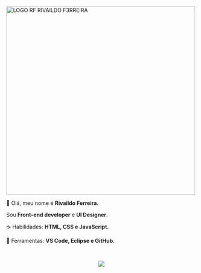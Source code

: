 <img alt="LOGO RF RIVAILDO F3RREIRA" title="rivaildo ferreira" src="https://github.com/F3RREIRA/Portifolio/blob/main/github/logo.png" width="500px"/>

<p align="left"> 
👋 Olá, meu nome é <strong>Rivaildo Ferreira</strong>.</p>
<p aling="left">Sou <strong>Front-end developer</strong> e <strong>UI Designer</strong>. </p> 

<p align="left"> 
☕ Habilidades: <strong>HTML, CSS e JavaScript.</strong> </p> 

<p align="left"> 
💼 Ferramentas: <strong>VS Code, Eclipse e GitHub.</strong> </p> 

<br> 
<p align="center">
<a href="https://www.linkedin.com/in/rivaildoferreira" alt="Linkedin"> 
<img src="https://img.shields.io/badge/-Linkedin-6610F2?style=for-the-badge&logo=Linkedin&logoColor=FFFFFF&link=https://www.linkedin.com/in/rivaildoferreira"/> 
</a>
</p>
